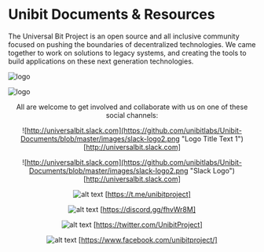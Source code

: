 # Unibit Documents & Resources

The Universal Bit Project is an open source and all inclusive community focused on pushing the boundaries of decentralized technologies. We came together to work on solutions to legacy systems, and creating the tools to build applications on these next generation technologies.





![logo](http://universalbit.slack.com)

![logo][1]

[1]: http://universalbit.slack.com
[logo]: https://github.com/unibitlabs/Unibit-Documents/blob/master/images/slack-logo2.png "Slack Logo"



<center>
All are welcome to get involved and collaborate with us on one of these social channels:

![http://universalbit.slack.com](https://github.com/unibitlabs/Unibit-Documents/blob/master/images/slack-logo2.png "Logo Title Text 1")
[http://universalbit.slack.com]

![http://universalbit.slack.com](https://github.com/unibitlabs/Unibit-Documents/blob/master/images/slack-logo2.png "Slack Logo")[http://universalbit.slack.com]


![alt text](https://github.com/unibitlabs/Unibit-Documents/blob/master/images/telegram-logo.png "Logo Title Text 1")
[https://t.me/unibitproject]


![alt text](https://github.com/unibitlabs/Unibit-Documents/blob/master/images/discord-logo.png "Logo Title Text 1")
[https://discord.gg/fhvWr8M]


![alt text](https://github.com/unibitlabs/Unibit-Documents/blob/master/images/twitter-logo.png "Logo Title Text 1")
[https://twitter.com/UnibitProject]


![alt text](https://github.com/unibitlabs/Unibit-Documents/blob/master/images/fb-logo.png "Logo Title Text 1")
[https://www.facebook.com/unibitproject/]
</center>
